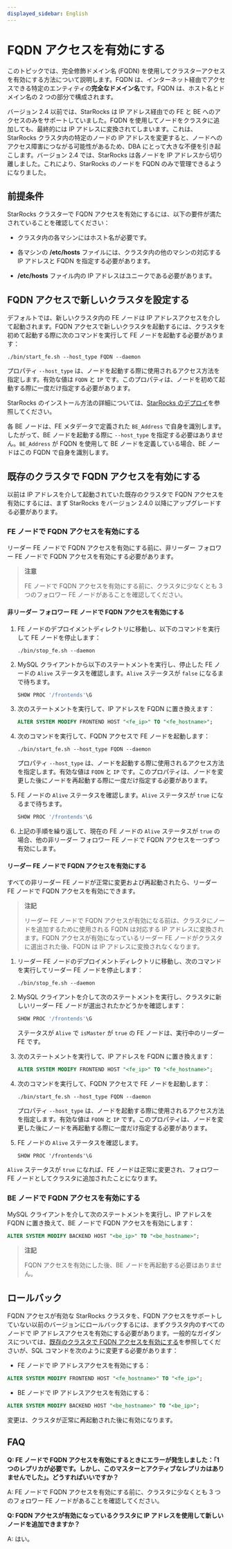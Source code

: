 ```yaml
---
displayed_sidebar: English
---
```


# FQDN アクセスを有効にする

このトピックでは、完全修飾ドメイン名 (FQDN) を使用してクラスターアクセスを有効にする方法について説明します。FQDN は、インターネット経由でアクセスできる特定のエンティティの**完全なドメイン名**です。FQDN は、ホスト名とドメイン名の 2 つの部分で構成されます。

バージョン 2.4 以前では、StarRocks は IP アドレス経由での FE と BE へのアクセスのみをサポートしていました。FQDN を使用してノードをクラスタに追加しても、最終的には IP アドレスに変換されてしまいます。これは、StarRocks クラスタ内の特定のノードの IP アドレスを変更すると、ノードへのアクセス障害につながる可能性があるため、DBA にとって大きな不便を引き起こします。バージョン 2.4 では、StarRocks は各ノードを IP アドレスから切り離しました。これにより、StarRocks のノードを FQDN のみで管理できるようになりました。

## 前提条件

StarRocks クラスターで FQDN アクセスを有効にするには、以下の要件が満たされていることを確認してください：

- クラスタ内の各マシンにはホスト名が必要です。

- 各マシンの **/etc/hosts** ファイルには、クラスタ内の他のマシンの対応する IP アドレスと FQDN を指定する必要があります。

- **/etc/hosts** ファイル内の IP アドレスはユニークである必要があります。

## FQDN アクセスで新しいクラスタを設定する

デフォルトでは、新しいクラスタ内の FE ノードは IP アドレスアクセスを介して起動されます。FQDN アクセスで新しいクラスタを起動するには、クラスタを初めて起動する際に次のコマンドを実行して FE ノードを起動する必要があります：

```Shell
./bin/start_fe.sh --host_type FQDN --daemon
```

プロパティ `--host_type` は、ノードを起動する際に使用されるアクセス方法を指定します。有効な値は `FQDN` と `IP` です。このプロパティは、ノードを初めて起動する際に一度だけ指定する必要があります。

StarRocks のインストール方法の詳細については、[StarRocks のデプロイ](../deployment/deploy_manually.md)を参照してください。

各 BE ノードは、FE メタデータで定義された `BE_Address` で自身を識別します。したがって、BE ノードを起動する際に `--host_type` を指定する必要はありません。`BE_Address` が FQDN を使用して BE ノードを定義している場合、BE ノードはこの FQDN で自身を識別します。

## 既存のクラスタで FQDN アクセスを有効にする

以前は IP アドレスを介して起動されていた既存のクラスタで FQDN アクセスを有効にするには、まず StarRocks をバージョン 2.4.0 以降にアップグレードする必要があります。

### FE ノードで FQDN アクセスを有効にする

リーダー FE ノードで FQDN アクセスを有効にする前に、非リーダー フォロワー FE ノードで FQDN アクセスを有効にする必要があります。

> **注意**
>
> FE ノードで FQDN アクセスを有効にする前に、クラスタに少なくとも 3 つのフォロワー FE ノードがあることを確認してください。

#### 非リーダー フォロワー FE ノードで FQDN アクセスを有効にする

1. FE ノードのデプロイメントディレクトリに移動し、以下のコマンドを実行して FE ノードを停止します：

    ```Shell
    ./bin/stop_fe.sh --daemon
    ```

2. MySQL クライアントから以下のステートメントを実行し、停止した FE ノードの `Alive` ステータスを確認します。`Alive` ステータスが `false` になるまで待ちます。

    ```SQL
    SHOW PROC '/frontends'\G
    ```

3. 次のステートメントを実行して、IP アドレスを FQDN に置き換えます：

    ```SQL
    ALTER SYSTEM MODIFY FRONTEND HOST "<fe_ip>" TO "<fe_hostname>";
    ```

4. 次のコマンドを実行して、FQDN アクセスで FE ノードを起動します：

    ```Shell
    ./bin/start_fe.sh --host_type FQDN --daemon
    ```

    プロパティ `--host_type` は、ノードを起動する際に使用されるアクセス方法を指定します。有効な値は `FQDN` と `IP` です。このプロパティは、ノードを変更した後にノードを再起動する際に一度だけ指定する必要があります。

5. FE ノードの `Alive` ステータスを確認します。`Alive` ステータスが `true` になるまで待ちます。

    ```SQL
    SHOW PROC '/frontends'\G
    ```

6. 上記の手順を繰り返して、現在の FE ノードの `Alive` ステータスが `true` の場合、他の非リーダー フォロワー FE ノードで FQDN アクセスを一つずつ有効にします。

#### リーダー FE ノードで FQDN アクセスを有効にする

すべての非リーダー FE ノードが正常に変更および再起動されたら、リーダー FE ノードで FQDN アクセスを有効にできます。

> **注記**
>
> リーダー FE ノードで FQDN アクセスが有効になる前は、クラスタにノードを追加するために使用される FQDN は対応する IP アドレスに変換されます。FQDN アクセスが有効になっているリーダー FE ノードがクラスタに選出された後、FQDN は IP アドレスに変換されなくなります。

1. リーダー FE ノードのデプロイメントディレクトリに移動し、次のコマンドを実行してリーダー FE ノードを停止します：

    ```Shell
    ./bin/stop_fe.sh --daemon
    ```

2. MySQL クライアントを介して次のステートメントを実行し、クラスタに新しいリーダー FE ノードが選出されたかどうかを確認します：

    ```SQL
    SHOW PROC '/frontends'\G
    ```

    ステータスが `Alive` で `isMaster` が `true` の FE ノードは、実行中のリーダー FE です。

3. 次のステートメントを実行して、IP アドレスを FQDN に置き換えます：

    ```SQL
    ALTER SYSTEM MODIFY FRONTEND HOST "<fe_ip>" TO "<fe_hostname>";
    ```

4. 次のコマンドを実行して、FQDN アクセスで FE ノードを起動します：

    ```Shell
    ./bin/start_fe.sh --host_type FQDN --daemon
    ```

    プロパティ `--host_type` は、ノードを起動する際に使用されるアクセス方法を指定します。有効な値は `FQDN` と `IP` です。このプロパティは、ノードを変更した後にノードを再起動する際に一度だけ指定する必要があります。

5. FE ノードの `Alive` ステータスを確認します。

    ```Plain
    SHOW PROC '/frontends'\G
    ```

`Alive` ステータスが `true` になれば、FE ノードは正常に変更され、フォロワー FE ノードとしてクラスタに追加されたことになります。

### BE ノードで FQDN アクセスを有効にする

MySQL クライアントを介して次のステートメントを実行し、IP アドレスを FQDN に置き換えて、BE ノードで FQDN アクセスを有効にします：

```SQL
ALTER SYSTEM MODIFY BACKEND HOST "<be_ip>" TO "<be_hostname>";
```

> **注記**
>
> FQDN アクセスを有効にした後、BE ノードを再起動する必要はありません。

## ロールバック

FQDN アクセスが有効な StarRocks クラスタを、FQDN アクセスをサポートしていない以前のバージョンにロールバックするには、まずクラスタ内のすべてのノードで IP アドレスアクセスを有効にする必要があります。一般的なガイダンスについては、[既存のクラスタで FQDN アクセスを有効にする](#enable-fqdn-access-in-an-existing-cluster)を参照してくださいが、SQL コマンドを次のように変更する必要があります：

- FE ノードで IP アドレスアクセスを有効にする：

```SQL
ALTER SYSTEM MODIFY FRONTEND HOST "<fe_hostname>" TO "<fe_ip>";
```

- BE ノードで IP アドレスアクセスを有効にする：

```SQL
ALTER SYSTEM MODIFY BACKEND HOST "<be_hostname>" TO "<be_ip>";
```

変更は、クラスタが正常に再起動された後に有効になります。

## FAQ

**Q: FE ノードで FQDN アクセスを有効にするときにエラーが発生しました：「1 つのレプリカが必要です。しかし、このマスターとアクティブなレプリカはありませんでした」。どうすればいいですか？**

A: FE ノードで FQDN アクセスを有効にする前に、クラスタに少なくとも 3 つのフォロワー FE ノードがあることを確認してください。

**Q: FQDN アクセスが有効になっているクラスタに IP アドレスを使用して新しいノードを追加できますか？**

A: はい。
